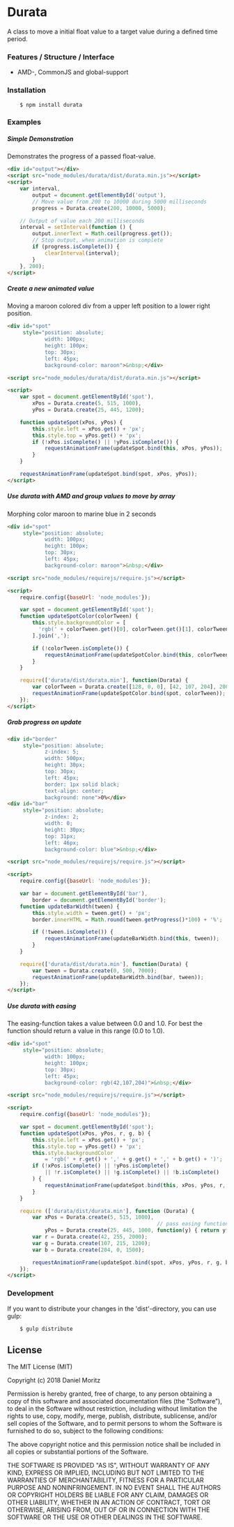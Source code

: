 # Durata

A class to move a initial float value to a target value during a defined time period.

### Features / Structure / Interface
* AMD-, CommonJS and global-support 

### Installation

```shell
    $ npm install durata
```

### Examples

##### Simple Demonstration

Demonstrates the progress of a passed float-value.

```html
<div id="output"></div>
<script src="node_modules/durata/dist/durata.min.js"></script>
<script>
    var interval,
        output = document.getElementById('output'),
        // Move value from 200 to 10000 during 5000 milliseconds
        progress = Durata.create(200, 10000, 5000);

    // Output of value each 200 milliseconds
    interval = setInterval(function () {
        output.innerText = Math.ceil(progress.get());
        // Stop output, when animation is complete
        if (progress.isComplete()) {
            clearInterval(interval);
        }
    }, 200);
</script>
```

##### Create a new animated value

Moving a maroon colored div from a upper left position to a lower right position.

```html
<div id="spot"
     style="position: absolute;
            width: 100px;
            height: 100px;
            top: 30px;
            left: 45px;
            background-color: maroon">&nbsp;</div>

<script src="node_modules/durata/dist/durata.min.js"></script>

<script>
    var spot = document.getElementById('spot'),
        xPos = Durata.create(5, 515, 1000),
        yPos = Durata.create(25, 445, 1200);

    function updateSpot(xPos, yPos) {
        this.style.left = xPos.get() + 'px';
        this.style.top = yPos.get() + 'px';
        if (!xPos.isComplete() || !yPos.isComplete()) {
            requestAnimationFrame(updateSpot.bind(this, xPos, yPos));
        }
    }

    requestAnimationFrame(updateSpot.bind(spot, xPos, yPos));
</script>
```

##### Use durata with AMD and group values to move by array

Morphing color maroon to marine blue in 2 seconds

```html
<div id="spot"
     style="position: absolute;
            width: 100px;
            height: 100px;
            top: 30px;
            left: 45px;
            background-color: maroon">&nbsp;</div>

<script src="node_modules/requirejs/require.js"></script>

<script>
    require.config({baseUrl: 'node_modules'});

    var spot = document.getElementById('spot');
    function updateSpotColor(colorTween) {
        this.style.backgroundColor = [
          'rgb(' + colorTween.get()[0], colorTween.get()[1], colorTween.get()[2] + ')'
        ].join(',');

        if (!colorTween.isComplete()) {
            requestAnimationFrame(updateSpotColor.bind(this, colorTween));
        }
    }

    require(['durata/dist/durata.min'], function(Durata) {
        var colorTween = Durata.create([128, 0, 0], [42, 107, 204], 2000);
        requestAnimationFrame(updateSpotColor.bind(spot, colorTween));
    });
</script>
```

##### Grab progress on update

```html
<div id="border"
     style="position: absolute;
            z-index: 5;
            width: 500px;
            height: 30px;
            top: 30px;
            left: 45px;
            border: 1px solid black;
            text-align: center;
            background: none">0%</div>
<div id="bar"
     style="position: absolute;
            z-index: 2;
            width: 0;
            height: 30px;
            top: 31px;
            left: 46px;
            background-color: blue">&nbsp;</div>

<script src="node_modules/requirejs/require.js"></script>

<script>
    require.config({baseUrl: 'node_modules'});

    var bar = document.getElementById('bar'),
        border = document.getElementById('border');
    function updateBarWidth(tween) {
        this.style.width = tween.get() + 'px';
        border.innerHTML = Math.round(tween.getProgress()*100) + '%';

        if (!tween.isComplete()) {
            requestAnimationFrame(updateBarWidth.bind(this, tween));
        }
    }

    require(['durata/dist/durata.min'], function(Durata) {
        var tween = Durata.create(0, 500, 7000);
        requestAnimationFrame(updateBarWidth.bind(bar, tween));
    });
</script>
```

##### Use durata with easing

The easing-function takes a value between 0.0 and 1.0.
For best the function should return a value in this range (0.0 to 1.0).

```html
<div id="spot"
     style="position: absolute;
            width: 100px;
            height: 100px;
            top: 30px;
            left: 45px;
            background-color: rgb(42,107,204)">&nbsp;</div>

<script src="node_modules/requirejs/require.js"></script>

<script>
    require.config({baseUrl: 'node_modules'});

    var spot = document.getElementById('spot');
    function updateSpot(xPos, yPos, r, g, b) {
        this.style.left = xPos.get() + 'px';
        this.style.top = yPos.get() + 'px';
        this.style.backgroundColor
            = 'rgb(' + r.get() + ',' + g.get() + ',' + b.get() + ')';
        if (!xPos.isComplete() || !yPos.isComplete()
            || !r.isComplete() || !g.isComplete() || !b.isComplete()
        ) {
            requestAnimationFrame(updateSpot.bind(this, xPos, yPos, r, g, b));
        }
    }

    require (['durata/dist/durata.min'], function (Durata) {
        var xPos = Durata.create(5, 515, 1000),
                                                // pass easing function
            yPos = Durata.create(25, 445, 1000, function(y) { return y*y*y; });
        var r = Durata.create(42, 255, 2000);
        var g = Durata.create(107, 215, 1200);
        var b = Durata.create(204, 0, 1500);

        requestAnimationFrame(updateSpot.bind(spot, xPos, yPos, r, g, b));
    });
</script>
```

### Development

If you want to distribute your changes in the 'dist'-directory, you can use gulp:

```shell
    $ gulp distribute
```

## License

The MIT License (MIT)

Copyright (c) 2018 Daniel Moritz

Permission is hereby granted, free of charge, to any person obtaining a copy of
this software and associated documentation files (the "Software"), to deal in
the Software without restriction, including without limitation the rights to
use, copy, modify, merge, publish, distribute, sublicense, and/or sell copies of
the Software, and to permit persons to whom the Software is furnished to do so,
subject to the following conditions:

The above copyright notice and this permission notice shall be included in all
copies or substantial portions of the Software.

THE SOFTWARE IS PROVIDED "AS IS", WITHOUT WARRANTY OF ANY KIND, EXPRESS OR
IMPLIED, INCLUDING BUT NOT LIMITED TO THE WARRANTIES OF MERCHANTABILITY, FITNESS
FOR A PARTICULAR PURPOSE AND NONINFRINGEMENT. IN NO EVENT SHALL THE AUTHORS OR
COPYRIGHT HOLDERS BE LIABLE FOR ANY CLAIM, DAMAGES OR OTHER LIABILITY, WHETHER
IN AN ACTION OF CONTRACT, TORT OR OTHERWISE, ARISING FROM, OUT OF OR IN
CONNECTION WITH THE SOFTWARE OR THE USE OR OTHER DEALINGS IN THE SOFTWARE.
